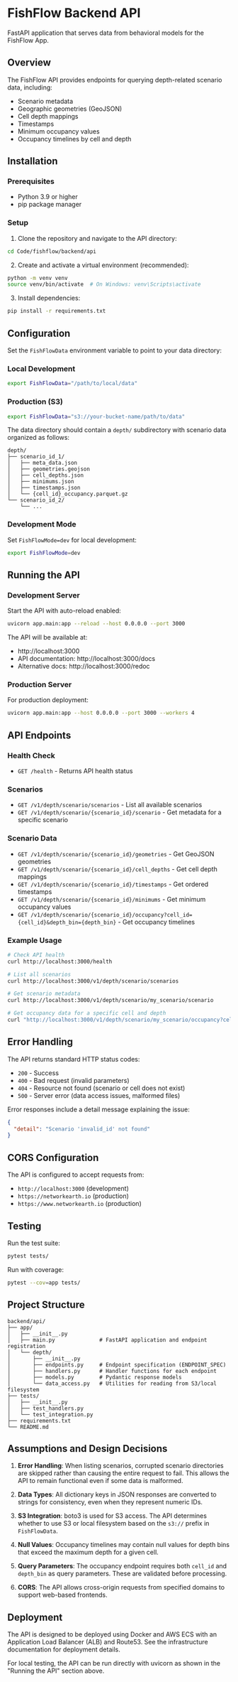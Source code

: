 # FishFlow Backend API

FastAPI application that serves data from behavioral models for the FishFlow App.

## Overview

The FishFlow API provides endpoints for querying depth-related scenario data, including:
- Scenario metadata
- Geographic geometries (GeoJSON)
- Cell depth mappings
- Timestamps
- Minimum occupancy values
- Occupancy timelines by cell and depth

## Installation

### Prerequisites

- Python 3.9 or higher
- pip package manager

### Setup

1. Clone the repository and navigate to the API directory:
```bash
cd Code/fishflow/backend/api
```

2. Create and activate a virtual environment (recommended):
```bash
python -m venv venv
source venv/bin/activate  # On Windows: venv\Scripts\activate
```

3. Install dependencies:
```bash
pip install -r requirements.txt
```

## Configuration

Set the `FishFlowData` environment variable to point to your data directory:

### Local Development
```bash
export FishFlowData="/path/to/local/data"
```

### Production (S3)
```bash
export FishFlowData="s3://your-bucket-name/path/to/data"
```

The data directory should contain a `depth/` subdirectory with scenario data organized as follows:
```
depth/
├── scenario_id_1/
│   ├── meta_data.json
│   ├── geometries.geojson
│   ├── cell_depths.json
│   ├── minimums.json
│   ├── timestamps.json
│   └── {cell_id}_occupancy.parquet.gz
└── scenario_id_2/
    └── ...
```

### Development Mode

Set `FishFlowMode=dev` for local development:
```bash
export FishFlowMode=dev
```

## Running the API

### Development Server

Start the API with auto-reload enabled:
```bash
uvicorn app.main:app --reload --host 0.0.0.0 --port 3000
```

The API will be available at:
- http://localhost:3000
- API documentation: http://localhost:3000/docs
- Alternative docs: http://localhost:3000/redoc

### Production Server

For production deployment:
```bash
uvicorn app.main:app --host 0.0.0.0 --port 3000 --workers 4
```

## API Endpoints

### Health Check
- `GET /health` - Returns API health status

### Scenarios
- `GET /v1/depth/scenario/scenarios` - List all available scenarios
- `GET /v1/depth/scenario/{scenario_id}/scenario` - Get metadata for a specific scenario

### Scenario Data
- `GET /v1/depth/scenario/{scenario_id}/geometries` - Get GeoJSON geometries
- `GET /v1/depth/scenario/{scenario_id}/cell_depths` - Get cell depth mappings
- `GET /v1/depth/scenario/{scenario_id}/timestamps` - Get ordered timestamps
- `GET /v1/depth/scenario/{scenario_id}/minimums` - Get minimum occupancy values
- `GET /v1/depth/scenario/{scenario_id}/occupancy?cell_id={cell_id}&depth_bin={depth_bin}` - Get occupancy timelines

### Example Usage

```bash
# Check API health
curl http://localhost:3000/health

# List all scenarios
curl http://localhost:3000/v1/depth/scenario/scenarios

# Get scenario metadata
curl http://localhost:3000/v1/depth/scenario/my_scenario/scenario

# Get occupancy data for a specific cell and depth
curl "http://localhost:3000/v1/depth/scenario/my_scenario/occupancy?cell_id=123&depth_bin=10.5"
```

## Error Handling

The API returns standard HTTP status codes:
- `200` - Success
- `400` - Bad request (invalid parameters)
- `404` - Resource not found (scenario or cell does not exist)
- `500` - Server error (data access issues, malformed files)

Error responses include a detail message explaining the issue:
```json
{
  "detail": "Scenario 'invalid_id' not found"
}
```

## CORS Configuration

The API is configured to accept requests from:
- `http://localhost:3000` (development)
- `https://networkearth.io` (production)
- `https://www.networkearth.io` (production)

## Testing

Run the test suite:
```bash
pytest tests/
```

Run with coverage:
```bash
pytest --cov=app tests/
```

## Project Structure

```
backend/api/
├── app/
│   ├── __init__.py
│   ├── main.py              # FastAPI application and endpoint registration
│   └── depth/
│       ├── __init__.py
│       ├── endpoints.py     # Endpoint specification (ENDPOINT_SPEC)
│       ├── handlers.py      # Handler functions for each endpoint
│       ├── models.py        # Pydantic response models
│       └── data_access.py   # Utilities for reading from S3/local filesystem
├── tests/
│   ├── __init__.py
│   ├── test_handlers.py
│   └── test_integration.py
├── requirements.txt
└── README.md
```

## Assumptions and Design Decisions

1. **Error Handling**: When listing scenarios, corrupted scenario directories are skipped rather than causing the entire request to fail. This allows the API to remain functional even if some data is malformed.

2. **Data Types**: All dictionary keys in JSON responses are converted to strings for consistency, even when they represent numeric IDs.

3. **S3 Integration**: boto3 is used for S3 access. The API determines whether to use S3 or local filesystem based on the `s3://` prefix in `FishFlowData`.

4. **Null Values**: Occupancy timelines may contain null values for depth bins that exceed the maximum depth for a given cell.

5. **Query Parameters**: The occupancy endpoint requires both `cell_id` and `depth_bin` as query parameters. These are validated before processing.

6. **CORS**: The API allows cross-origin requests from specified domains to support web-based frontends.

## Deployment

The API is designed to be deployed using Docker and AWS ECS with an Application Load Balancer (ALB) and Route53. See the infrastructure documentation for deployment details.

For local testing, the API can be run directly with uvicorn as shown in the "Running the API" section above.
